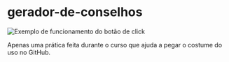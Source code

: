 # gerador-de-conselhos

<img src="./src/img/teste-de-click.gif" alt="Exemplo de funcionamento do botão de click"/>

Apenas uma prática feita durante o curso que ajuda a pegar o costume do uso no GitHub.
